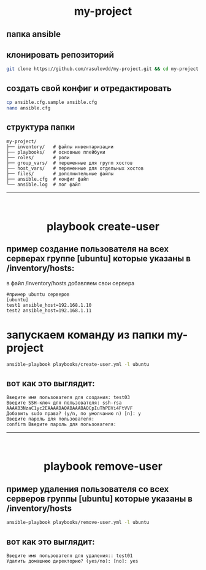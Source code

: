 # <div align=center>my-project</div>
## папка ansible
## клонировать репозиторий
```bash
git clone https://github.com/rasulovdd/my-project.git && cd my-project
```
## создать свой конфиг и отредактировать
```bash
cp ansible.cfg.sample ansible.cfg
nano ansible.cfg
```

## структура папки
```info
my-project/
├── inventory/   # файлы инвентаризации
├── playbooks/   # основные плейбуки
├── roles/       # роли
├── group_vars/  # переменные для групп хостов
├── host_vars/   # переменные для отдельных хостов
├── files/       # дополнительные файлы
├── ansible.cfg  # конфиг файл
└── ansible.log  # лог файл
```
---
<br/>

# <div align=center>playbook create-user</div>
## пример создание пользователя на всех серверах группе [ubuntu] которые указаны в /inventory/hosts:
в файл /inventory/hosts добавляем свои сервера 
```info
#пример ubuntu серверов
[ubuntu]
test1 ansible_host=192.168.1.10
test2 ansible_host=192.168.1.11
```
# запускаем команду из папки my-project
```bash
ansible-playbook playbooks/create-user.yml -l ubuntu
```
## вот как это выглядит:
```info
Введите имя пользователя для создания: test03
Введите SSH-ключ для пользователя: ssh-rsa AAAAB3NzaC1yc2EAAAADAQABAAABAQCpIuThPBVi4FtVVF
Добавить sudo права? (y/n, по умолчанию n) [n]: y
Введите пароль для пользователя:
confirm Введите пароль для пользователя:
```

-----
<br/>

# <div align=center>playbook remove-user</div>
## пример удаления пользователя со всех серверов группы [ubuntu] которые указаны в /inventory/hosts
```bash  
ansible-playbook playbooks/remove-user.yml -l ubuntu
```
## вот как это выглядит:
```info
Введите имя пользователя для удаления:: test01
Удалить домашнюю директорию? (yes/no): [no]: yes
```

